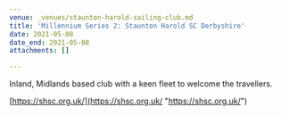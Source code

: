 ```yaml
---
venue: _venues/staunton-harold-sailing-club.md
title: 'Millennium Series 2: Staunton Harold SC Derbyshire'
date: 2021-05-08
date_end: 2021-05-08
attachments: []

---
```

Inland, Midlands based club with a keen fleet to welcome the travellers.

[https://shsc.org.uk/](https://shsc.org.uk/ "https://shsc.org.uk/")